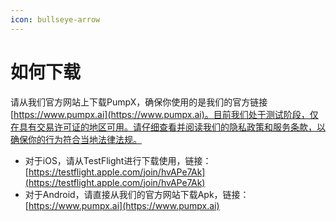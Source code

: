 ```yaml
---
icon: bullseye-arrow
---
```


# 如何下载

请从我们官方网站上下载PumpX，确保你使用的是我们的官方链接 [https://www.pumpx.ai](https://www.pumpx.ai)。目前我们处于测试阶段，仅在具有交易许可证的地区可用。请仔细查看并阅读我们的隐私政策和服务条款，以确保你的行为符合当地法律法规。

* 对于iOS，请从TestFlight进行下载使用，链接：[https://testflight.apple.com/join/hvAPe7Ak](https://testflight.apple.com/join/hvAPe7Ak)
* 对于Android，请直接从我们的官方网站下载Apk，链接：[https://www.pumpx.ai](https://www.pumpx.ai)
